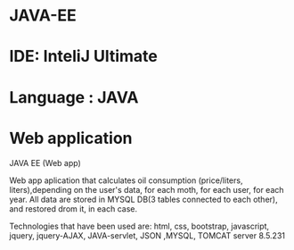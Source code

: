 # JAVA-EE

# IDE: InteliJ Ultimate

# Language : JAVA

# Web application

JAVA EE (Web app)

Web app aplication that calculates oil consumption (price/liters, liters),depending on the user's data, for each moth, for each user, for each year.
All data are stored in MYSQL DB(3 tables connected to each other), and restored drom it, in each case.

Technologies that have been used are: html, css, bootstrap, javascript, jquery, jquery-AJAX, JAVA-servlet, JSON ,MYSQL, TOMCAT server 8.5.231
